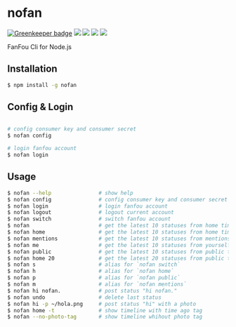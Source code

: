 # nofan

[![Greenkeeper badge](https://badges.greenkeeper.io/LitoMore/nofan.svg)](https://greenkeeper.io/)
[![](https://img.shields.io/travis/LitoMore/nofan/master.svg)](https://travis-ci.org/LitoMore/nofan)
[![](https://img.shields.io/npm/v/nofan.svg)](https://www.npmjs.com/package/nofan)
[![](https://img.shields.io/npm/l/nofan.svg)](https://github.com/LitoMore/nofan/blob/master/LICENSE)
[![](https://img.shields.io/badge/code_style-standard-brightgreen.svg)](https://standardjs.com)

FanFou Cli for Node.js

## Installation

```bash
$ npm install -g nofan
```

## Config & Login

```bash

# config consumer key and consumer secret
$ nofan config

# login fanfou account
$ nofan login
```

## Usage

```bash
$ nofan --help               # show help
$ nofan config               # config consumer key and consumer secret
$ nofan login                # login fanfou account
$ nofan logout               # logout current account
$ nofan switch               # switch fanfou account
$ nofan                      # get the latest 10 statuses from home timeline
$ nofan home                 # get the latest 10 statuses from home timeline
$ nofan mentions             # get the latest 10 statuses from mentions
$ nofan me                   # get the latest 10 statuses from yourself
$ nofan public               # get the latest 10 statuses from public timeline
$ nofan home 20              # get the latest 20 statuses from public timeline
$ nofan s                    # alias for `nofan switch`
$ nofan h                    # alias for `nofan home`
$ nofan p                    # alias for `nofan public`
$ nofan m                    # alias for `nofan mentions`
$ nofan hi nofan.            # post status "hi nofan."
$ nofan undo                 # delete last status
$ nofan hi -p ~/hola.png     # post status "hi" with a photo
$ nofan home -t              # show timeline with time ago tag
$ nofan --no-photo-tag       # show timeline whihout photo tag
```
